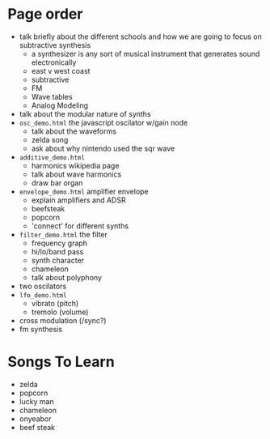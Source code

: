 # Page order
- talk briefly about the different schools and how we are going to focus on
  subtractive synthesis
  - a synthesizer is any sort of musical instrument that generates sound electronically
  - east v west coast
  - subtractive
  - FM
  - Wave tables
  - Analog Modeling
- talk about the modular nature of synths
- `osc_demo.html` the javascript oscilator w/gain node
  - talk about the waveforms
  - zelda song
  - ask about why nintendo used the sqr wave
- `additive_demo.html`
  - harmonics wikipedia page
  - talk about wave harmonics
  - draw bar organ
- `envelope_demo.html` amplifier envelope
  - explain amplifiers and ADSR
  - beefsteak
  - popcorn
  - 'connect' for different synths
- `filter_demo.html` the filter
  - frequency graph
  - hi/lo/band pass
  - synth character
  - chameleon
  - talk about polyphony
- two oscilators
- `lfo_demo.html`
   - vibrato (pitch)
   - tremolo (volume)
- cross modulation (/sync?)
- fm synthesis

# Songs To Learn
- zelda
- popcorn
- lucky man
- chameleon
- onyeabor
- beef steak
